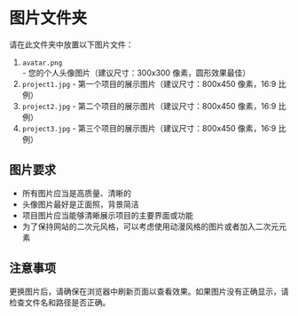 # 图片文件夹

请在此文件夹中放置以下图片文件：

1. `avatar.png` - 您的个人头像图片（建议尺寸：300x300 像素，圆形效果最佳）
2. `project1.jpg` - 第一个项目的展示图片（建议尺寸：800x450 像素，16:9 比例）
3. `project2.jpg` - 第二个项目的展示图片（建议尺寸：800x450 像素，16:9 比例）
4. `project3.jpg` - 第三个项目的展示图片（建议尺寸：800x450 像素，16:9 比例）

## 图片要求

- 所有图片应当是高质量、清晰的
- 头像图片最好是正面照，背景简洁
- 项目图片应当能够清晰展示项目的主要界面或功能
- 为了保持网站的二次元风格，可以考虑使用动漫风格的图片或者加入二次元元素

## 注意事项

更换图片后，请确保在浏览器中刷新页面以查看效果。如果图片没有正确显示，请检查文件名和路径是否正确。
